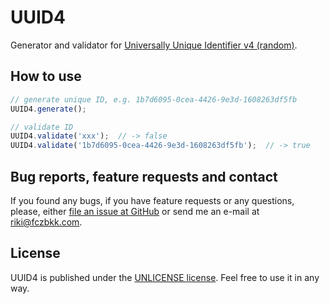 # UUID4

Generator and validator for [Universally Unique Identifier v4 (random)](http://en.wikipedia.org/wiki/Universally_unique_identifier#Version_4_.28random.29).

## How to use

```javascript
// generate unique ID, e.g. 1b7d6095-0cea-4426-9e3d-1608263df5fb
UUID4.generate();

// validate ID
UUID4.validate('xxx');  // -> false
UUID4.validate('1b7d6095-0cea-4426-9e3d-1608263df5fb');  // -> true

```

## Bug reports, feature requests and contact

If you found any bugs, if you have feature requests or any questions, please, either [file an issue at GitHub](https://github.com/fczbkk/uuid4/issues) or send me an e-mail at [riki@fczbkk.com](mailto:riki@fczbkk.com).

## License

UUID4 is published under the [UNLICENSE license](https://github.com/fczbkk/uuid4/blob/master/UNLICENSE). Feel free to use it in any way.
